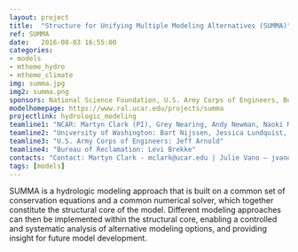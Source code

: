 ```yaml
---
layout: project
title:  "Structure for Unifying Multiple Modeling Alternatives (SUMMA)"
ref: SUMMA
date:   2016-08-03 16:55:00
categories:
- models
- mtheme_hydro
- mtheme_climate
img: summa.jpg
img2: summa.png
sponsors: National Science Foundation, U.S. Army Corps of Engineers, Bureau of Reclamation, NOAA, NASA (check)
modelhomepage: https://www.ral.ucar.edu/projects/summa
projectlink: hydrologic_modeling
teamline1: "NCAR: Martyn Clark (PI), Grey Nearing, Andy Newman, Naoki Mizukami, Nans Addor, Andy Wood, Ethan Gutmann"
teamline2: "University of Washington: Bart Nijssen, Jessica Lundquist, Michael Ou"
teamline3: "U.S. Army Corps of Engineers: Jeff Arnold"
teamline4: "Bureau of Reclamation: Levi Brekke"
contacts: "Contact: Martyn Clark - mclark@ucar.edu | Julie Vano – jvano@ucar.edu"
tags: [models]
---
```



SUMMA is a hydrologic modeling approach that is built on a common set of conservation equations and a common numerical solver, which together constitute the structural core of the model. Different modeling approaches can then be implemented within the structural core, enabling a controlled and systematic analysis of alternative modeling options, and providing insight for future model development.
